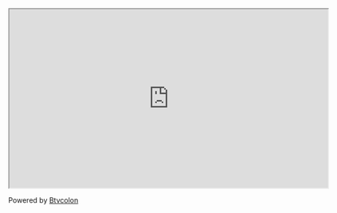 <iframe src="https://humanchannel.github.io/m3u8-player/player/#https://data2.live.huoyinetwork.cn/live/room0007-eiwrbfdipuerfh.m3u8" width="640" height="360"></iframe>
<p>Powered by <a href="https://live.btvcolon.baivideo.site">Btvcolon</a></p>
